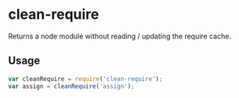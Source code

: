 # clean-require

Returns a node module without reading / updating the require cache. 

## Usage

```javascript
var cleanRequire = require('clean-require');
var assign = cleanRequire('assign');
```

